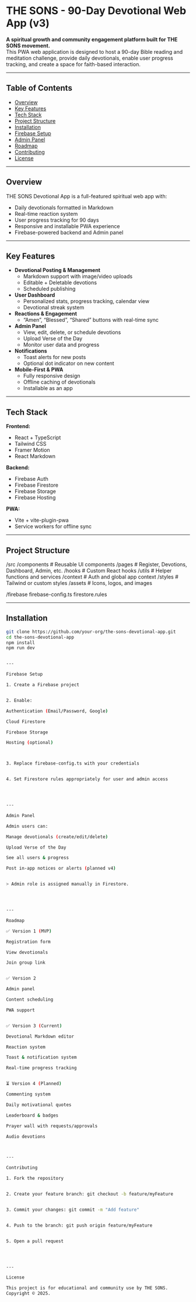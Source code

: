 # THE SONS - 90-Day Devotional Web App (v3)

**A spiritual growth and community engagement platform built for THE SONS movement.**  
This PWA web application is designed to host a 90-day Bible reading and meditation challenge, provide daily devotionals, enable user progress tracking, and create a space for faith-based interaction.

---

## Table of Contents

- [Overview](#overview)
- [Key Features](#key-features)
- [Tech Stack](#tech-stack)
- [Project Structure](#project-structure)
- [Installation](#installation)
- [Firebase Setup](#firebase-setup)
- [Admin Panel](#admin-panel)
- [Roadmap](#roadmap)
- [Contributing](#contributing)
- [License](#license)

---

## Overview

THE SONS Devotional App is a full-featured spiritual web app with:
- Daily devotionals formatted in Markdown
- Real-time reaction system
- User progress tracking for 90 days
- Responsive and installable PWA experience
- Firebase-powered backend and Admin panel

---

## Key Features

- **Devotional Posting & Management**
  - Markdown support with image/video uploads
  - Editable + Deletable devotions
  - Scheduled publishing
- **User Dashboard**
  - Personalized stats, progress tracking, calendar view
  - Devotional streak system
- **Reactions & Engagement**
  - “Amen”, “Blessed”, “Shared” buttons with real-time sync
- **Admin Panel**
  - View, edit, delete, or schedule devotions
  - Upload Verse of the Day
  - Monitor user data and progress
- **Notifications**
  - Toast alerts for new posts
  - Optional dot indicator on new content
- **Mobile-First & PWA**
  - Fully responsive design
  - Offline caching of devotionals
  - Installable as an app

---

## Tech Stack

**Frontend:**
- React + TypeScript
- Tailwind CSS
- Framer Motion
- React Markdown

**Backend:**
- Firebase Auth
- Firebase Firestore
- Firebase Storage
- Firebase Hosting

**PWA:**
- Vite + vite-plugin-pwa
- Service workers for offline sync

---

## Project Structure

/src /components       # Reusable UI components /pages            # Register, Devotions, Dashboard, Admin, etc. /hooks            # Custom React hooks /utils            # Helper functions and services /context          # Auth and global app context /styles           # Tailwind or custom styles /assets           # Icons, logos, and images

/firebase firebase-config.ts firestore.rules

---

## Installation

```bash
git clone https://github.com/your-org/the-sons-devotional-app.git
cd the-sons-devotional-app
npm install
npm run dev


---

Firebase Setup

1. Create a Firebase project


2. Enable:

Authentication (Email/Password, Google)

Cloud Firestore

Firebase Storage

Hosting (optional)



3. Replace firebase-config.ts with your credentials


4. Set Firestore rules appropriately for user and admin access




---

Admin Panel

Admin users can:

Manage devotionals (create/edit/delete)

Upload Verse of the Day

See all users & progress

Post in-app notices or alerts (planned v4)


> Admin role is assigned manually in Firestore.




---

Roadmap

✅ Version 1 (MVP)

Registration form

View devotionals

Join group link


✅ Version 2

Admin panel

Content scheduling

PWA support


✅ Version 3 (Current)

Devotional Markdown editor

Reaction system

Toast & notification system

Real-time progress tracking


⏳ Version 4 (Planned)

Commenting system

Daily motivational quotes

Leaderboard & badges

Prayer wall with requests/approvals

Audio devotions



---

Contributing

1. Fork the repository


2. Create your feature branch: git checkout -b feature/myFeature


3. Commit your changes: git commit -m "Add feature"


4. Push to the branch: git push origin feature/myFeature


5. Open a pull request




---

License

This project is for educational and community use by THE SONS.
Copyright © 2025.